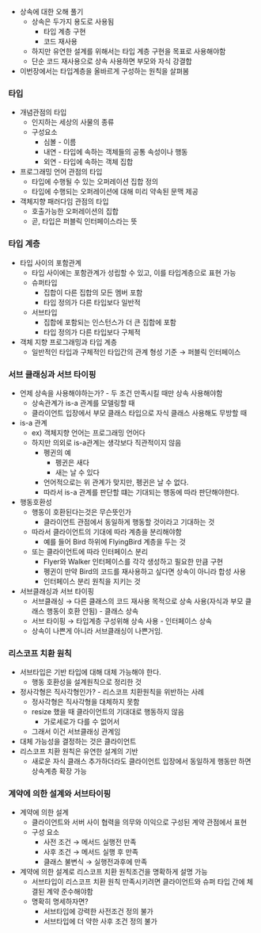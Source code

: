 - 상속에 대한 오해 풀기
    - 상속은 두가지 용도로 사용됨
        - 타입 계층 구현
        - 코드 재사용
    - 하지만 유연한 설계를 위해서는 타입 계층 구현을 목표로 사용해야함
    - 단순 코드 재사용으로 상속 사용하면 부모와 자식 강결합
- 이번장에서는 타입계층을 올바르게 구성하는 원칙을 살펴봄

### 타입

- 개념관점의 타입
    - 인지하는 세상의 사물의 종류
    - 구성요소
        - 심볼 - 이름
        - 내연 - 타입에 속하는 객체들의 공통 속성이나 행동
        - 외연 - 타입에 속하는 객체 집합
- 프로그래밍 언어 관점의 타입
    - 타입에 수행될 수 있는 오퍼레이션 집합 정의
    - 타입에 수행되는 오퍼레이션에 대해 미리 약속된 문맥 제공
- 객체지향 패러다임 관점의 타입
    - 호출가능한 오퍼레이션의 집합
    - 곧, 타입은 퍼블릭 인터페이스라는 뜻

### 타입 계층

- 타입 사이의 포함관계
    - 타입 사이에는 포함관계가 성립할 수 있고, 이를 타입계층으로 표현 가능
    - 슈퍼타입
        - 집합이 다른 집합의 모든 멤버 포함
        - 타입 정의가 다른 타입보다 일반적
    - 서브타입
        - 집합에 포함되는 인스턴스가 더 큰 집합에 포함
        - 타입 정의가 다른 타입보다 구체적
- 객체 지향 프로그래밍과 타입 계층
    - 일반적인 타입과 구체적인 타입간의 관계 형성 기준 → 퍼블릭 인터페이스

### 서브 클래싱과 서브 타이핑

- 언제 상속을 사용해야하는가? - 두 조건 만족시킬 때만 상속 사용해야함
    - 상속관계가 is-a 관계를 모델링할 때
    - 클라이언트 입장에서 부모 클래스 타입으로 자식 클래스 사용해도 무방할 때
- is-a 관계
    - ex) 객체지향 언어는 프로그래밍 언어다
    - 하지만 의외로 is-a관계는 생각보다 직관적이지 않음
        - 펭귄의 예
            - 펭귄은 새다
            - 새는 날 수 있다
        - 언어적으로는 위 관계가 맞지만, 펭귄은 날 수 없다.
        - 따라서 is-a 관계를 판단할 떄는 기대되는 행동에 따라 판단해야한다.
- 행동호환성
    - 행동이 호환된다는것은 무슨뜻인가
        - 클라이언트 관점에서 동일하게 행동할 것이라고 기대하는 것
    - 따라서 클라이언트의 기대에 따라 계층을 분리해야함
        - 예를 들어 Bird 하위에 FlyingBird 계층을 두는 것
    - 또는 클라이언트에 따라 인터페이스 분리
        - Flyer와 Walker 인터페이스를 각각 생성하고 필요한 만큼 구현
        - 펭귄이 만약 Bird의 코드를 재사용하고 싶다면 상속이 아니라 합성 사용
        - 인터페이스 분리 원칙을 지키는 것
- 서브클래싱과 서브 타이핑
    - 서브클래싱 → 다른 클래스의 코드 재사용 목적으로 상속 사용(자식과 부모 클래스 행동이 호환 안됨) - 클래스 상속
    - 서브 타이핑 → 타입계층 구성위해 상속 사용 - 인터페이스 상속
    - 상속이 나쁜게 아니라 서브클래싱이 나쁜거임.

### 리스코프 치환 원칙

- 서브타입은 기반 타입에 대해 대체 가능해야 한다.
    - 행동 호환성을 설계원칙으로 정리한 것
- 정사각형은 직사각형인가? - 리스코프 치환원칙을 위반하는 사례
    - 정사각형은 직사각형을 대체하지 못함
    - resize 했을 때 클라이언트의 기대대로 행동하지 않음
        - 가로세로가 다를 수 없어서
    - 그래서 이건 서브클래싱 관계임
- 대체 가능성을 결정하는 것은 클라이언트
- 리스코프 치환 원칙은 유연한 설계의 기반
    - 새로운 자식 클래스 추가하더라도 클라이언트 입장에서 동일하게 행동만 하면 상속계층 확장 가능

### 계약에 의한 설계와 서브타이핑

- 계약에 의한 설계
    - 클라이언트와 서버 사이 협력을 의무와 이익으로 구성된 계약 관점에서 표현
    - 구성 요소
        - 사전 조건 → 메서드 실행전 만족
        - 사후 조건 → 메서드 실행 후 만족
        - 클래스 불변식 → 실행전과후에 만족
- 계약에 의한 설계로 리스코프 치환 원칙조건을 명확하게 설명 가능
    - 서브타입이 리스코프 치환 원칙 만족시키려면 클라이언트와 슈퍼 타입 간에 체결된 계약 준수해야함
    - 명확히 명세하자면?
        - 서브타입에 강력한 사전조건 정의 불가
        - 서브타입에 더 약한 사후 조건 정의 불가
